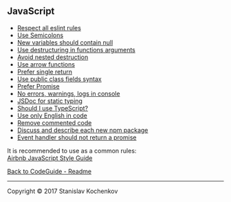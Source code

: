 ## JavaScript

* [Respect all eslint rules](https://github.com/UserBug/codeGuide/tree/v2/docs/javaScript/respectAllEslintRules.md)
* [Use Semicolons](https://github.com/UserBug/codeGuide/tree/v2/docs/javaScript/useSemicolons.md)
* [New variables should contain null](https://github.com/UserBug/codeGuide/tree/v2/docs/javaScript/newVariablesShouldContainNull.md)
* [Use destructuring in functions arguments](https://github.com/UserBug/codeGuide/tree/v2/docs/javaScript/useDestructuringInFunctionsArguments.md)
* [Avoid nested destruction](https://github.com/UserBug/codeGuide/tree/v2/docs/javaScript/avoidNestedDestruction.md)
* [Use arrow functions](https://github.com/UserBug/codeGuide/tree/v2/docs/javaScript/useArrowFunctions.md)
* [Prefer single return](https://github.com/UserBug/codeGuide/tree/v2/docs/javaScript/preferSingleReturn.md)
* [Use public class fields syntax](https://github.com/UserBug/codeGuide/tree/v2/docs/javaScript/usePublicClassFieldsSyntax.md)
* [Prefer Promise](https://github.com/UserBug/codeGuide/tree/v2/docs/javaScript/preferPromise.md)
* [No errors, warnings, logs in console](https://github.com/UserBug/codeGuide/tree/v2/docs/javaScript/noErrorsWarningsLogsInConsole.md)
* [JSDoc for static typing](https://github.com/UserBug/codeGuide/tree/v2/docs/javaScript/jsDocForStaticTyping.md)
* [Should I use TypeScript?](https://github.com/UserBug/codeGuide/tree/v2/docs/javaScript/shouldIUseTypeScript.md)
* [Use only English in code](https://github.com/UserBug/codeGuide/tree/v2/docs/javaScript/useOnlyEnglishInCode.md)
* [Remove commented code](https://github.com/UserBug/codeGuide/tree/v2/docs/javaScript/removeCommentedCode.md)
* [Discuss and describe each new npm package](https://github.com/UserBug/codeGuide/tree/v2/docs/javaScript/discussAndDescribeEachNewNpmPackage.md)
* [Event handler should not return a promise](https://github.com/UserBug/codeGuide/tree/v2/docs/javaScript/eventHandlerShouldNotReturnAPromise.md)

It is recommended to use as a common rules:  
[Airbnb JavaScript Style Guide](https://github.com/airbnb/javascript)  

[Back to CodeGuide - Readme](https://github.com/UserBug/codeGuide/tree/v2)  

---
Copyright © 2017 Stanislav Kochenkov 
